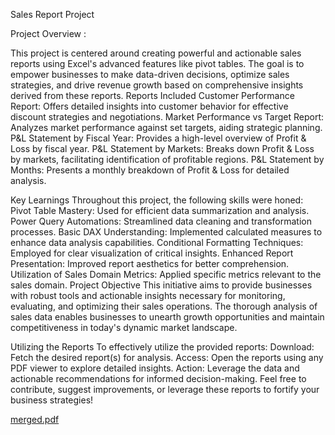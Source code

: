Sales Report Project

Project Overview :

This project is centered around creating powerful and actionable sales reports using Excel's advanced features like pivot tables. The goal is to empower businesses to make data-driven decisions, optimize sales strategies, and drive revenue growth based on comprehensive insights derived from these reports.
Reports Included
Customer Performance Report: Offers detailed insights into customer behavior for effective discount strategies and negotiations.
Market Performance vs Target Report: Analyzes market performance against set targets, aiding strategic planning.
P&L Statement by Fiscal Year: Provides a high-level overview of Profit & Loss by fiscal year.
P&L Statement by Markets: Breaks down Profit & Loss by markets, facilitating identification of profitable regions.
P&L Statement by Months: Presents a monthly breakdown of Profit & Loss for detailed analysis.

Key Learnings
Throughout this project, the following skills were honed:
Pivot Table Mastery: Used for efficient data summarization and analysis.
Power Query Automations: Streamlined data cleaning and transformation processes.
Basic DAX Understanding: Implemented calculated measures to enhance data analysis capabilities.
Conditional Formatting Techniques: Employed for clear visualization of critical insights.
Enhanced Report Presentation: Improved report aesthetics for better comprehension.
Utilization of Sales Domain Metrics: Applied specific metrics relevant to the sales domain.
Project Objective
This initiative aims to provide businesses with robust tools and actionable insights necessary for monitoring, evaluating, and optimizing their sales operations. The thorough analysis of sales data enables businesses to unearth growth opportunities and maintain competitiveness in today's dynamic market landscape.

Utilizing the Reports
To effectively utilize the provided reports:
Download: Fetch the desired report(s) for analysis.
Access: Open the reports using any PDF viewer to explore detailed insights.
Action: Leverage the data and actionable recommendations for informed decision-making.
Feel free to contribute, suggest improvements, or leverage these reports to fortify your business strategies!




[merged.pdf](https://github.com/Pushkar2199/Projects/files/13689479/merged.pdf)
